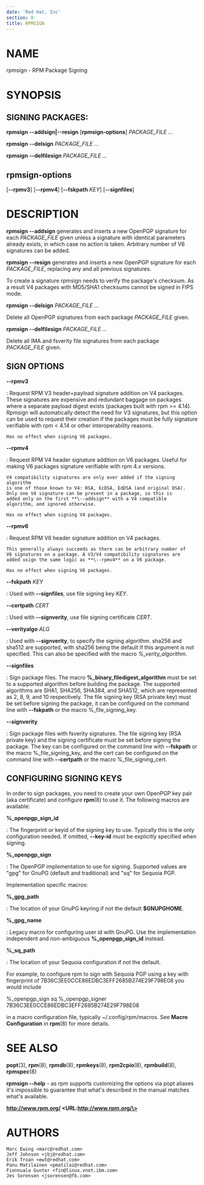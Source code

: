 ```yaml
---
date: 'Red Hat, Inc'
section: 8
title: RPMSIGN
---
```


NAME
====

rpmsign - RPM Package Signing

SYNOPSIS
========

SIGNING PACKAGES:
-----------------

**rpmsign** **\--addsign\|\--resign** \[**rpmsign-options**\] *PACKAGE\_FILE
\...*

**rpmsign** **\--delsign** *PACKAGE\_FILE \...*

**rpmsign** **\--delfilesign** *PACKAGE\_FILE \...*

rpmsign-options
---------------

\[**\--rpmv3**\] \[**\--rpmv4**\] \[**\--fskpath** *KEY*\] \[**\--signfiles**\]

DESCRIPTION
===========

**rpmsign** **\--addsign** generates and inserts a new OpenPGP signature
for each *PACKAGE\_FILE* given unless a signature with identical
parameters already exists, in which case no action is taken.
Arbitrary number of V6 signatures can be added.

**rpmsign** **\--resign** generates and inserts a new OpenPGP signature
for each *PACKAGE\_FILE*, replacing any and all previous signatures.

To create a signature rpmsign needs to verify the package\'s checksum. As a
result V4 packages with MD5/SHA1 checksums cannot be signed in FIPS mode.

**rpmsign** **\--delsign** *PACKAGE\_FILE \...*

Delete all OpenPGP signatures from each package *PACKAGE\_FILE* given.

**rpmsign** **\--delfilesign** *PACKAGE\_FILE \...*

Delete all IMA and fsverity file signatures from each package
*PACKAGE\_FILE* given.

SIGN OPTIONS
------------

**\--rpmv3**

:   Request RPM V3 header+payload signature addition on V4 packages.
    These signatures are expensive
    and redundant baggage on packages where a separate payload digest
    exists (packages built with rpm \>= 4.14). Rpmsign will automatically
    detect the need for V3 signatures, but this option can be used to
    request their creation if the packages must be fully signature
    verifiable with rpm \< 4.14 or other interoperability reasons.

    Has no effect when signing V6 packages.

**\--rpmv4**

:   Request RPM V4 header signature addition on V6 packages.
    Useful for making V6 packages signature verifiable
    with rpm 4.x versions.

    V4 compatibility signatures are only ever added if the signing algorithm
    is one of those known to V4: RSA, EcDSA, EdDSA (and original DSA).
    Only one V4 signature can be present in a package, so this is
    added only on the first **\--addsign** with a V4 compatible
    algorithm, and ignored otherwise.

    Has no effect when signing V4 packages.

**\--rpmv6**

:   Request RPM V6 header signature addition on V4 packages.

    This generally always succeeds as there can be arbitrary number of
    V6 signatures on a package. A V3/V4 compatibility signatures are
    added usign the same logic as **\--rpmv4** on a V6 package.

    Has no effect when signing V6 packages.

**\--fskpath** *KEY*

:   Used with **\--signfiles**, use file signing key *KEY*.

**\--certpath** *CERT*

:   Used with **\--signverity**, use file signing certificate *CERT*.

**\--verityalgo** *ALG*

:   Used with **\--signverity**, to specify the signing algorithm.
    sha256 and sha512 are supported, with sha256 being the default if
    this argument is not specified. This can also be specified with the
    macro *%\_verity\_algorithm*.

**\--signfiles**

:   Sign package files. The macro **%\_binary\_filedigest\_algorithm**
    must be set to a supported algorithm before building the package.
    The supported algorithms are SHA1, SHA256, SHA384, and SHA512, which
    are represented as 2, 8, 9, and 10 respectively. The file signing
    key (RSA private key) must be set before signing the package, it can
    be configured on the command line with **\--fskpath** or the macro
    %\_file\_signing\_key.

**\--signverity**

:   Sign package files with fsverity signatures. The file signing key
    (RSA private key) and the signing certificate must be set before
    signing the package. The key can be configured on the command line
    with **\--fskpath** or the macro %\_file\_signing\_key, and the cert
    can be configured on the command line with **\--certpath** or the
    macro %\_file\_signing\_cert.


CONFIGURING SIGNING KEYS
------------------------

In order to sign packages, you need to create your own OpenPGP key pair
(aka certificate) and configure **rpm**(8) to use it. The following macros are
available:

**%\_openpgp_sign_id**

:   The fingerprint or keyid of the signing key to use. Typically
    this is the only configuration needed. If omitted,
    **--key-id** must be explicitly specified when signing.

**%\_openpgp_sign**

:   The OpenPGP implementation to use for signing. Supported values are
    \"gpg\" for GnuPG (default and traditional) and \"sq\" for Sequoia PGP.

Implementation specific macros:

**%\_gpg\_path**

:   The location of your GnuPG keyring if not the default **\$GNUPGHOME**.

**%\_gpg\_name**

:   Legacy macro for configuring user id with GnuPG. Use the implementation
    independent and non-ambiguous **%\_openpgp_sign_id** instead.

**%\_sq\_path**

:   The location of your Sequoia configuration if not the default.

For example, to configure rpm to sign with Sequoia PGP using a key with
fingerprint of 7B36C3EE0CCE86EDBC3EFF2685B274E29F798E08 you would include

%_openpgp_sign sq
%_openpgp_signer 7B36C3EE0CCE86EDBC3EFF2685B274E29F798E08

in a macro configuration file, typically ~/.config/rpm/macros.
See **Macro Configuration** in **rpm**(8) for more details.

SEE ALSO
========

**popt**(3), **rpm**(8), **rpmdb**(8), **rpmkeys**(8), **rpm2cpio**(8),
**rpmbuild**(8), **rpmspec**(8)

**rpmsign \--help** - as rpm supports customizing the options via popt
aliases it\'s impossible to guarantee that what\'s described in the
manual matches what\'s available.

**http://www.rpm.org/ \<URL:http://www.rpm.org/\>**

AUTHORS
=======

    Marc Ewing <marc@redhat.com>
    Jeff Johnson <jbj@redhat.com>
    Erik Troan <ewt@redhat.com>
    Panu Matilainen <pmatilai@redhat.com>
    Fionnuala Gunter <fin@linux.vnet.ibm.com>
    Jes Sorensen <jsorensen@fb.com>
